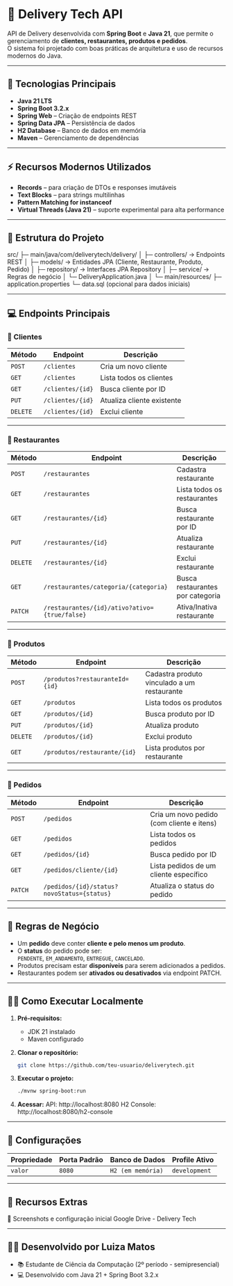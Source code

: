# 🍔 Delivery Tech API

API de Delivery desenvolvida com **Spring Boot** e **Java 21**, que permite o gerenciamento de **clientes, restaurantes, produtos e pedidos**.  
O sistema foi projetado com boas práticas de arquitetura e uso de recursos modernos do Java.

---

## 🚀 Tecnologias Principais

- **Java 21 LTS**  
- **Spring Boot 3.2.x**  
- **Spring Web** – Criação de endpoints REST  
- **Spring Data JPA** – Persistência de dados  
- **H2 Database** – Banco de dados em memória  
- **Maven** – Gerenciamento de dependências  

---

## ⚡ Recursos Modernos Utilizados

- **Records** – para criação de DTOs e responses imutáveis  
- **Text Blocks** – para strings multilinhas  
- **Pattern Matching for instanceof**  
- **Virtual Threads (Java 21)** – suporte experimental para alta performance  

---

## 🧩 Estrutura do Projeto

src/
├─ main/java/com/deliverytech/delivery/
│ ├─ controllers/ → Endpoints REST
│ ├─ models/ → Entidades JPA (Cliente, Restaurante, Produto, Pedido)
│ ├─ repository/ → Interfaces JPA Repository
│ ├─ service/ → Regras de negócio
│ └─ DeliveryApplication.java
│
└─ main/resources/
├─ application.properties
└─ data.sql (opcional para dados iniciais)


---

## 💻 Endpoints Principais

### 🔹 Clientes
| Método | Endpoint | Descrição |
|--------|-----------|-----------|
| `POST` | `/clientes` | Cria um novo cliente |
| `GET` | `/clientes` | Lista todos os clientes |
| `GET` | `/clientes/{id}` | Busca cliente por ID |
| `PUT` | `/clientes/{id}` | Atualiza cliente existente |
| `DELETE` | `/clientes/{id}` | Exclui cliente |

---

### 🔹 Restaurantes
| Método | Endpoint | Descrição |
|--------|-----------|-----------|
| `POST` | `/restaurantes` | Cadastra restaurante |
| `GET` | `/restaurantes` | Lista todos os restaurantes |
| `GET` | `/restaurantes/{id}` | Busca restaurante por ID |
| `PUT` | `/restaurantes/{id}` | Atualiza restaurante |
| `DELETE` | `/restaurantes/{id}` | Exclui restaurante |
| `GET` | `/restaurantes/categoria/{categoria}` | Busca restaurantes por categoria |
| `PATCH` | `/restaurantes/{id}/ativo?ativo={true/false}` | Ativa/Inativa restaurante |

---

### 🔹 Produtos
| Método | Endpoint | Descrição |
|--------|-----------|-----------|
| `POST` | `/produtos?restauranteId={id}` | Cadastra produto vinculado a um restaurante |
| `GET` | `/produtos` | Lista todos os produtos |
| `GET` | `/produtos/{id}` | Busca produto por ID |
| `PUT` | `/produtos/{id}` | Atualiza produto |
| `DELETE` | `/produtos/{id}` | Exclui produto |
| `GET` | `/produtos/restaurante/{id}` | Lista produtos por restaurante |

---

### 🔹 Pedidos
| Método | Endpoint | Descrição |
|--------|-----------|-----------|
| `POST` | `/pedidos` | Cria um novo pedido (com cliente e itens) |
| `GET` | `/pedidos` | Lista todos os pedidos |
| `GET` | `/pedidos/{id}` | Busca pedido por ID |
| `GET` | `/pedidos/cliente/{id}` | Lista pedidos de um cliente específico |
| `PATCH` | `/pedidos/{id}/status?novoStatus={status}` | Atualiza o status do pedido |

---

## 🧠 Regras de Negócio

- Um **pedido** deve conter **cliente e pelo menos um produto**.  
- O **status** do pedido pode ser:  
  `PENDENTE`, `EM_ANDAMENTO`, `ENTREGUE`, `CANCELADO`.  
- Produtos precisam estar **disponíveis** para serem adicionados a pedidos.  
- Restaurantes podem ser **ativados ou desativados** via endpoint PATCH.  

---

## 🏃‍♀️ Como Executar Localmente

1. **Pré-requisitos:**  
   - JDK 21 instalado  
   - Maven configurado  

2. **Clonar o repositório:**
   ```bash
   git clone https://github.com/teu-usuario/deliverytech.git
3. **Executar o projeto:**
   ```bash
   ./mvnw spring-boot:run
4. **Acessar:**
   API: http://localhost:8080
   H2 Console: http://localhost:8080/h2-console

---

## 🔧 Configurações
| Propriedade | Porta Padrão |  Banco de Dados  | Profile Ativo |
|-------------|--------------|------------------| --------------|
|   `valor`   |    `8080`    | `H2 (em memória)`| `development` |

---

## 📲 Recursos Extras
📸 Screenshots e configuração inicial
Google Drive - Delivery Tech

---

## 👩‍💻 Desenvolvido por Luiza Matos
- 📚 Estudante de Ciência da Computação (2º período - semipresencial)
- 💻 Desenvolvido com Java 21 + Spring Boot 3.2.x
